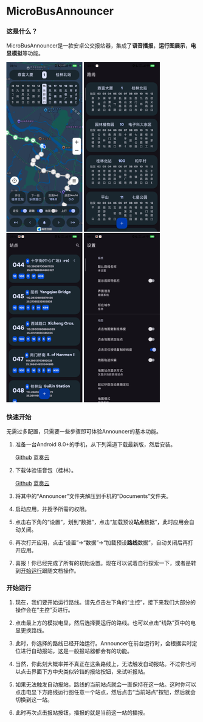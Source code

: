 # MicroBusAnnouncer
### 这是什么？

MicroBusAnnouncer是一款安卓公交报站器，集成了<b>语音播报</b>，<b>运行图展示</b>，<b>电显模拟</b>等功能。

<div>
  <img src="https://github.com/Shiyue0x0/MicroBusAnnouncer/blob/master/readme/main.jpg" width="200" />
  <img src="https://github.com/Shiyue0x0/MicroBusAnnouncer/blob/master/readme/lines.jpg" width="200" />
  <img src="https://github.com/Shiyue0x0/MicroBusAnnouncer/blob/master/readme/stations.jpg" width="200" />
  <img src="https://github.com/Shiyue0x0/MicroBusAnnouncer/blob/master/readme/settings.jpg" width="200" />
</div>

### 快速开始

无需过多配置，只需要一些步骤即可体验Announcer的基本功能。
1. 准备一台Android 8.0+的手机，从下列渠道下载最新版，然后安装。

   [Github](https://github.com/Shiyue0x0/MicroBusAnnouncer/releases)
   [蓝奏云](https://github.com/Shiyue0x0/MicroBusAnnouncer/releases)
2. 下载体验语音包（桂林）。
   
   [Github](https://github.com/Shiyue0x0/MicroBusAnnouncer/releases)
   [蓝奏云](https://github.com/Shiyue0x0/MicroBusAnnouncer/releases)

3. 将其中的“Announcer”文件夹解压到手机的“Documents”文件夹。
4. 启动应用，并授予所需的权限。
5. 点击右下角的“设置”，划到“数据”，点击“加载预设<b>站点</b>数据”，此时应用会自动关闭。
6. 再次打开应用，点击“设置”->“数据”->“加载预设<b>路线</b>数据”，自动关闭后再打开应用。
7. 喜报！你已经完成了所有的初始设置。现在可以试着自行探索一下，或者是转到[开始运行](https://github.com/Shiyue0x0/MicroBusAnnouncer/tree/master?tab=readme-ov-file#开始运行)跟随文档操作。

### 开始运行

1. 现在，我们要开始运行路线。请先点击左下角的“主控”，接下来我们大部分的操作会在“主控”页进行。
   
3. 点击最上方的模拟电显，然后选择要运行的路线。也可以点击“线路”页中的电显更换路线。
   
5. 此时，你选择的路线已经开始运行。Announcer在前台运行时，会根据实时定位进行自动报站，这是一般报站器都会有的功能。
   
7. 当然，你此刻大概率并不真正在这条路线上，无法触发自动报站。不过你也可以点击界面下方中央类似铃铛的报站按钮，来试听报站。

8. 如果无法触发自动报站，路线的当前站点就会一直保持在这一站。这时你可以点击电显下方路线运行图任意一个站点，然后点击“当前站点”按钮，然后就会切换到这一站。

9. 此时再次点击报站按钮，播报的就是当前这一站的播报。

### 
    

